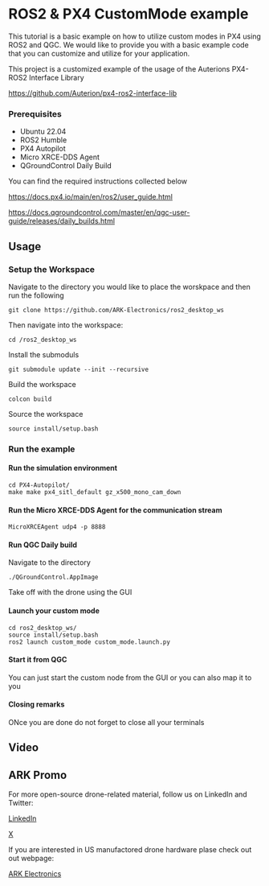 # ROS2 & PX4 CustomMode example
This tutorial is a basic example on how to utilize custom modes in PX4 using ROS2 and QGC. We would like to provide you with a basic example code that you can customize and utilize for your application.

This project is a customized example of the usage of the Auterions PX4-ROS2 Interface Library

https://github.com/Auterion/px4-ros2-interface-lib

### Prerequisites
* Ubuntu 22.04
* ROS2 Humble
* PX4 Autopilot
* Micro XRCE-DDS Agent
* QGroundControl Daily Build 

You can find the required instructions collected below

https://docs.px4.io/main/en/ros2/user_guide.html


https://docs.qgroundcontrol.com/master/en/qgc-user-guide/releases/daily_builds.html


## Usage

### Setup the Workspace
Navigate to the directory you would like to place the worskpace and then run the following
```
git clone https://github.com/ARK-Electronics/ros2_desktop_ws
```
Then navigate into the workspace:
```
cd /ros2_desktop_ws
```
Install the submoduls
```
git submodule update --init --recursive
```
Build the workspace
```
colcon build
```
Source the workspace
```
source install/setup.bash 
```

### Run the example

#### Run the simulation environment

```
cd PX4-Autopilot/
make make px4_sitl_default gz_x500_mono_cam_down
```

#### Run the Micro XRCE-DDS Agent for the communication stream
```
MicroXRCEAgent udp4 -p 8888
```

#### Run QGC Daily build
Navigate to the directory
```
./QGroundControl.AppImage
```
Take off with the drone using the GUI

#### Launch your custom mode


```
cd ros2_desktop_ws/
source install/setup.bash 
ros2 launch custom_mode custom_mode.launch.py
```

#### Start it from QGC
You can just start the custom node from the GUI or you can also map it to you

#### Closing remarks
ONce you are done do not forget to close all your terminals





## Video

## ARK Promo
For more open-source drone-related material, follow us on LinkedIn and Twitter:

[LinkedIn](https://www.linkedin.com/company/ark-electronics-llc/)

[X](https://x.com/ark_electr0nics)

If you are interested in US manufactored drone hardware plase check out out webpage:

[ARK Electronics](https://arkelectron.com/)
